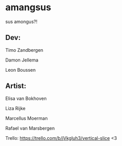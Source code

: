 # amangsus
sus amongus?!

## Dev:

Timo Zandbergen

Damon Jellema

Leon Boussen

## Artist:

Elisa van Bokhoven

Liza Rijke

Marcellus Moerman

Rafael van Marsbergen

Trello: https://trello.com/b/jVkgluh3/vertical-slice
<3

